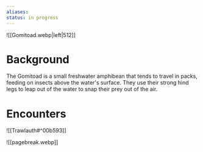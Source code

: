 ```yaml
---
aliases: 
status: in progress
---
```


![[Gomitoad.webp|left|512]]

# Background
The Gomitoad is a small freshwater amphibean that tends to travel in packs, feeding on insects above the water's surface. They use their strong hind legs to leap out of the water to snap their prey out of the air.

# Encounters
![[Trawlauth#^00b593]]

![[pagebreak.webp]]